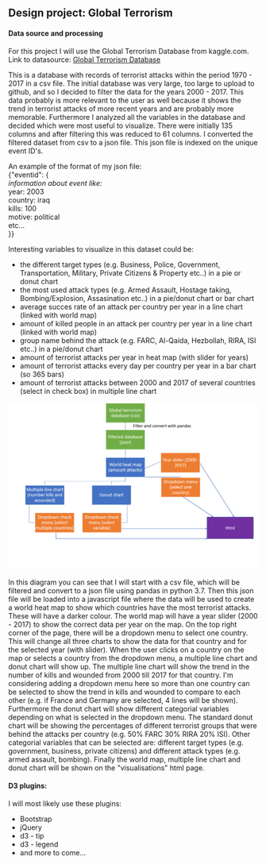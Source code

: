 ## Design project: Global Terrorism
#### Data source and processing
For this project I will use the Global Terrorism Database from kaggle.com.
Link to datasource: [Global Terrorism Database](https://www.kaggle.com/START-UMD/gtd "Global Terrorism Database | Kaggle")

This is a database with records of terrorist attacks within the period 1970 - 2017 in a csv file. The initial database was very large, too large to upload to github, and so I decided to filter the data for the years 2000 - 2017. This data probably is more relevant to the user as well because it shows the trend in terrorist attacks of more recent years and are probably more memorable.
Furthermore I analyzed all the variables in the database and decided which were most useful to visualize. There were initially 135 columns and after filtering this was reduced to 61 columns.
I converted the filtered dataset from csv to a json file. This json file is indexed on the unique event ID's.

An example of the format of my json file:<br>
{"eventid": {<br>
		*information about event like:*<br>
		year: 2003<br>
		country: iraq<br>
		kills: 100<br>
		motive: political<br>
		etc...<br>
	}}

Interesting variables to visualize in this dataset could be:
- the different target types (e.g. Business, Police, Government, Transportation, Military, Private Citizens & Property etc..) in a pie or donut chart
- the most used attack types (e.g. Armed Assault, Hostage taking, Bombing/Explosion, Assasination etc..) in a pie/donut chart or bar chart
- average succes rate of an attack per country per year in a line chart (linked with world map)
- amount of killed people in an attack per country per year in a line chart (linked with world map)
- group name behind the attack (e.g. FARC, Al-Qaida, Hezbollah, RIRA, ISI etc..) in a pie/donut chart
- amount of terrorist attacks per year in heat map (with slider for years)
- amount of terrorist attacks every day per country per year in a bar chart (so 365 bars)
- amount of terrorist attacks between 2000 and 2017 of several countries (select in check box) in multiple line chart

![Global Terrorism Diagram](https://github.com/kim66003/project/blob/master/doc/diagram.png)

In this diagram you can see that I will start with a csv file, which will be filtered and convert to a json file using pandas in python 3.7. Then this json file will be loaded into a javascript file where the data will be used to create a world heat map to show which countries have the most terrorist attacks. These will have a darker colour. The world map will have a year slider (2000 - 2017) to show the correct data per year on the map. On the top right corner of the page, there will be a dropdown menu to select one country. This will change all three charts to show the data for that country and for the selected year (with slider).
When the user clicks on a country on the map or selects a country from the dropdown menu, a multiple line chart and donut chart will show up. The multiple line chart will show the trend in the number of kills and wounded from 2000 till 2017 for that country. I'm considering adding a dropdown menu here so more than one country can be selected to show the trend in kills and wounded to compare to each other (e.g. if France and Germany are selected, 4 lines will be shown).
Furthermore the donut chart will show different categorial variables depending on what is selected in the dropdown menu. The standard donut chart will be showing the percentages of different terrorist groups that were behind the attacks per country (e.g. 50% FARC 30% RIRA 20% ISI). Other categorial variables that can be selected are: different target types (e.g. government, business, private citizens) and different attack types (e.g. armed assault, bombing).
Finally the world map, multiple line chart and donut chart will be shown on the "visualisations" html page.

#### D3 plugins:
I will most likely use these plugins:
- Bootstrap
- jQuery
- d3 - tip
- d3 - legend
- and more to come...
